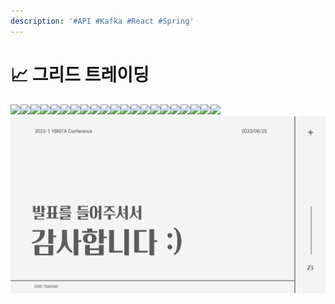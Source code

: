 ```yaml
---
description: '#API #Kafka #React #Spring'
---
```


# 📈 그리드 트레이딩

![](../../../.gitbook/assets/YBIGTA\_Grid\_Trading\_페이지\_01.png)![](../../../.gitbook/assets/YBIGTA\_Grid\_Trading\_페이지\_03.png)![](../../../.gitbook/assets/YBIGTA\_Grid\_Trading\_페이지\_04.png)![](../../../.gitbook/assets/YBIGTA\_Grid\_Trading\_페이지\_05.png)![](../../../.gitbook/assets/YBIGTA\_Grid\_Trading\_페이지\_06.png)![](../../../.gitbook/assets/YBIGTA\_Grid\_Trading\_페이지\_07.png)![](../../../.gitbook/assets/YBIGTA\_Grid\_Trading\_페이지\_08.png)![](../../../.gitbook/assets/YBIGTA\_Grid\_Trading\_페이지\_09.png)![](../../../.gitbook/assets/YBIGTA\_Grid\_Trading\_페이지\_10.png)![](../../../.gitbook/assets/YBIGTA\_Grid\_Trading\_페이지\_11.png)![](../../../.gitbook/assets/YBIGTA\_Grid\_Trading\_페이지\_12.png)![](../../../.gitbook/assets/YBIGTA\_Grid\_Trading\_페이지\_13.png)![](../../../.gitbook/assets/YBIGTA\_Grid\_Trading\_페이지\_14.png)![](../../../.gitbook/assets/YBIGTA\_Grid\_Trading\_페이지\_15.png)![](../../../.gitbook/assets/YBIGTA\_Grid\_Trading\_페이지\_16.png)![](../../../.gitbook/assets/YBIGTA\_Grid\_Trading\_페이지\_17.png)![](../../../.gitbook/assets/YBIGTA\_Grid\_Trading\_페이지\_18.png)![](../../../.gitbook/assets/YBIGTA\_Grid\_Trading\_페이지\_19.png)![](../../../.gitbook/assets/YBIGTA\_Grid\_Trading\_페이지\_20.png)![](../../../.gitbook/assets/YBIGTA\_Grid\_Trading\_페이지\_21.png)![](../../../.gitbook/assets/YBIGTA\_Grid\_Trading\_페이지\_22.png)![](<../../../.gitbook/assets/image (11).png>)
